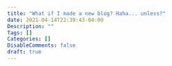 ```yaml
---
title: "What if I made a new blog? Haha... unless?"
date: 2021-04-14T22:39:43-04:00
Description: ""
Tags: []
Categories: []
DisableComments: false
draft: true
---
```

